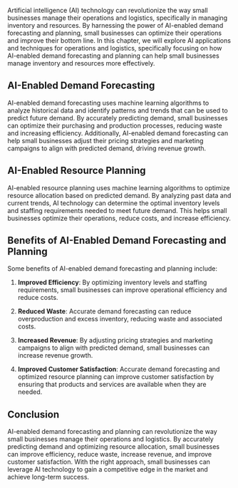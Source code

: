 
Artificial intelligence (AI) technology can revolutionize the way small businesses manage their operations and logistics, specifically in managing inventory and resources. By harnessing the power of AI-enabled demand forecasting and planning, small businesses can optimize their operations and improve their bottom line. In this chapter, we will explore AI applications and techniques for operations and logistics, specifically focusing on how AI-enabled demand forecasting and planning can help small businesses manage inventory and resources more effectively.

AI-Enabled Demand Forecasting
-----------------------------

AI-enabled demand forecasting uses machine learning algorithms to analyze historical data and identify patterns and trends that can be used to predict future demand. By accurately predicting demand, small businesses can optimize their purchasing and production processes, reducing waste and increasing efficiency. Additionally, AI-enabled demand forecasting can help small businesses adjust their pricing strategies and marketing campaigns to align with predicted demand, driving revenue growth.

AI-Enabled Resource Planning
----------------------------

AI-enabled resource planning uses machine learning algorithms to optimize resource allocation based on predicted demand. By analyzing past data and current trends, AI technology can determine the optimal inventory levels and staffing requirements needed to meet future demand. This helps small businesses optimize their operations, reduce costs, and increase efficiency.

Benefits of AI-Enabled Demand Forecasting and Planning
------------------------------------------------------

Some benefits of AI-enabled demand forecasting and planning include:

1. **Improved Efficiency**: By optimizing inventory levels and staffing requirements, small businesses can improve operational efficiency and reduce costs.

2. **Reduced Waste**: Accurate demand forecasting can reduce overproduction and excess inventory, reducing waste and associated costs.

3. **Increased Revenue**: By adjusting pricing strategies and marketing campaigns to align with predicted demand, small businesses can increase revenue growth.

4. **Improved Customer Satisfaction**: Accurate demand forecasting and optimized resource planning can improve customer satisfaction by ensuring that products and services are available when they are needed.

Conclusion
----------

AI-enabled demand forecasting and planning can revolutionize the way small businesses manage their operations and logistics. By accurately predicting demand and optimizing resource allocation, small businesses can improve efficiency, reduce waste, increase revenue, and improve customer satisfaction. With the right approach, small businesses can leverage AI technology to gain a competitive edge in the market and achieve long-term success.
